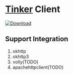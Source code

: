 # [Tinker](https://github.com/Tencent/tinker) Client

[ ![Download](https://api.bintray.com/packages/simsun/maven/TinkerClient-okhttp-integration/images/download.svg) ](https://bintray.com/simsun/maven/TinkerClient-okhttp-integration/_latestVersion)


## Support Integration

1. okhttp
2. okhttp3
3. volly(TODO)
4. apachehttpclient(TODO)

